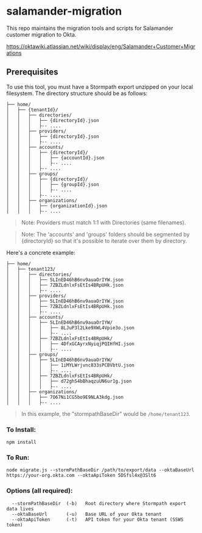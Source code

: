 # salamander-migration
This repo maintains the migration tools and scripts for Salamander customer migration to Okta.

https://oktawiki.atlassian.net/wiki/display/eng/Salamander+Customer+Migrations

## Prerequisites
To use this tool, you must have a Stormpath export unzipped on your local filesystem. The directory structure should be as follows:
```
├── home/
│   ├── {tenantId}/
│   │   ├── directories/
│   │   │   ├── {directoryId}.json
│   │   │   ├-- ....
│   │   ├── providers/
│   │   │   ├── {directoryId}.json
│   │   │   ├-- ....
│   │   ├── accounts/
│   │   │   ├── {directoryId}/
│   │   │   │   ├── {accountId}.json
│   │   │   │   ├-- ....
│   │   │   ├-- ....
│   │   ├── groups/
│   │   │   ├── {directoryId}/
│   │   │   │   ├── {groupId}.json
│   │   │   │   ├-- ....
│   │   │   ├-- ....
│   │   ├── organizations/
│   │   │   ├── {organizationId}.json
│   │   │   ├-- ....
```
> Note: Providers must match 1:1 with Directories (same filenames).

> Note: The 'accounts' and 'groups' folders should be segmented by {directoryId} so that it's possible to iterate over them by directory.

Here's a concrete example:
```
├── home/
│   ├── tenant123/
│   │   ├── directories/
│   │   │   ├── 5LInED46hB6nv9auaOrIYW.json
│   │   │   ├── 7ZBZLdnlxFsEtIs4BRpUHk.json
│   │   │   ├-- ....
│   │   ├── providers/
│   │   │   ├── 5LInED46hB6nv9auaOrIYW.json
│   │   │   ├── 7ZBZLdnlxFsEtIs4BRpUHk.json
│   │   │   ├-- ....
│   │   ├── accounts/
│   │   │   ├── 5LInED46hB6nv9auaOrIYW/
│   │   │   │   ├── 8LJuP3l2Lke9XWL4Vpie3o.json
│   │   │   │   ├-- ....
│   │   │   ├── 7ZBZLdnlxFsEtIs4BRpUHk/
│   │   │   │   ├── 4DfxGCAyrxNyiqjPQIHfHI.json
│   │   │   │   ├-- ....
│   │   ├── groups/
│   │   │   ├── 5LInED46hB6nv9auaOrIYW/
│   │   │   │   ├── 1iMYLWrjvnc833sPCBVbtU.json
│   │   │   │   ├-- ....
│   │   │   ├── 7ZBZLdnlxFsEtIs4BRpUHk/
│   │   │   │   ├── d72ghS4bBhaqzuUN6ur1g.json
│   │   │   │   ├-- ....
│   │   ├── organizations/
│   │   │   ├── 7O67Ni1CG5bo9E9NLA3kdg.json
│   │   │   ├-- ....
```

> In this example, the "stormpathBaseDir" would be `/home/tenant123`.

### To Install:
```
npm install
```

### To Run:
```
node migrate.js --stormPathBaseDir /path/to/export/data --oktaBaseUrl https://your-org.okta.com --oktaApiToken 5DSfsl4x@3Slt6
```

### Options (all required):
```
  --stormPathBaseDir  (-b)   Root directory where Stormpath export data lives                                                                 
  --oktaBaseUrl       (-u)   Base URL of your Okta tenant                
  --oktaApiToken      (-t)   API token for your Okta tenant (SSWS token)     
```